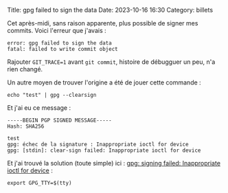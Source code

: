 Title: gpg failed to sign the data
Date: 2023-10-16 16:30
Category: billets

Cet après-midi, sans raison apparente, plus possible de signer mes commits. Voici l'erreur que j'avais : 

```
error: gpg failed to sign the data
fatal: failed to write commit object
```

Rajouter `GIT_TRACE=1` avant `git commit`, histoire de débugguer un peu, n'a rien changé. 

Un autre moyen de trouver l'origine a été de jouer cette commande :

```
echo "test" | gpg --clearsign
```

Et j'ai eu ce message : 
```
-----BEGIN PGP SIGNED MESSAGE-----
Hash: SHA256

test
gpg: échec de la signature : Inappropriate ioctl for device
gpg: [stdin]: clear-sign failed: Inappropriate ioctl for device
```

Et j'ai trouvé la solution (toute simple) ici : [gpg: signing failed: Inappropriate ioctl for device](https://github.com/keybase/keybase-issues/issues/2798) : 

```
export GPG_TTY=$(tty)
```
